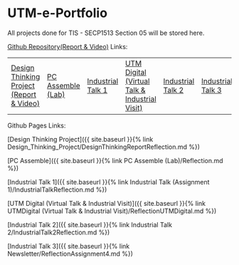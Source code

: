 # UTM-e-Portfolio

All projects done for TIS - SECP1513 Section 05 will be stored here.



<a href="https://github.com/dotrovi/UTM-e-Portfolio">Github Repository(Report & Video)</a> Links:
<table>
<tr>
<td width="16%">
<a href="https://github.com/dotrovi/UTM-e-Portfolio/blob/main/Design_Thinking_Project/DesignThinkingReportReflection.md">Design Thinking Project (Report & Video)</a>
</td>
<td width="16%">
<a href="https://github.com/dotrovi/UTM-e-Portfolio/blob/main/PC%20Assemble%20(Lab)/Reflection.md">PC Assemble (Lab)</a>
</td>
<td width="16%">
<a href="https://github.com/dotrovi/UTM-e-Portfolio/blob/main/Industrial%20Talk%20(Assignment%201)/IndustrialTalkReflection.md">Industrial Talk 1</a>
</td>
<td width="16%">
<a href="https://github.com/dotrovi/UTM-e-Portfolio/blob/main/UTMDigital%20(Virtual%20Talk%20%26%20Industrial%20Visit)/ReflectionUTMDigital.md">UTM Digital (Virtual Talk & Industrial Visit)</a>
</td>
<td width="16%">
<a href="https://github.com/dotrovi/UTM-e-Portfolio/blob/main/Industrial%20Talk%202/IndustrialTalk2Reflection.md">Industrial Talk 2</a>
</td>
<td width="16%">
<a href="https://github.com/dotrovi/UTM-e-Portfolio/blob/main/Newsletter/ReflectionAssignment4.md">Industrial Talk 3</a>
</td>
</tr>
</table>


Github Pages Links:

[Design Thinking Project]({{ site.baseurl }}{% link Design_Thinking_Project/DesignThinkingReportReflection.md %})

[PC Assemble]({{ site.baseurl }}{% link PC Assemble (Lab)/Reflection.md %})

[Industrial Talk 1]({{ site.baseurl }}{% link Industrial Talk (Assignment 1)/IndustrialTalkReflection.md %})

[UTM Digital (Virtual Talk & Industrial Visit)]({{ site.baseurl }}{% link UTMDigital (Virtual Talk & Industrial Visit)/ReflectionUTMDigital.md %})

[Industrial Talk 2]({{ site.baseurl }}{% link Industrial Talk 2/IndustrialTalk2Reflection.md %})

[Industrial Talk 3]({{ site.baseurl }}{% link Newsletter/ReflectionAssignment4.md %})
